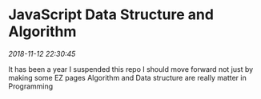 # JavaScript Data Structure and Algorithm

*2018-11-12 22:30:45*

It has been a year I suspended this repo
I should move forward not just by making some EZ pages
Algorithm and Data structure are really matter in Programming

